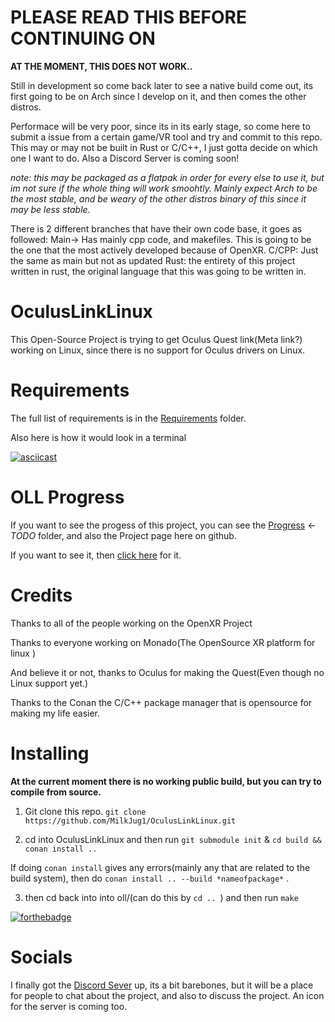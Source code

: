 
# PLEASE READ THIS BEFORE CONTINUING ON

**AT THE MOMENT, THIS DOES NOT WORK..**

Still in development so come back later to see a native build come out, its first going to be on Arch since I develop on it, and then comes the other distros. 

Performace will be very poor, since its in its early stage, so come here to submit a issue from a certain game/VR tool and try and commit to this repo.
This may or may not be built in Rust or C/C++, I just gotta decide on which one I want to do. Also a Discord Server is coming soon!

*note: this may be packaged as a flatpak in order for every else to use it, but im not sure if the whole thing will work smoohtly. Mainly expect Arch to be the most stable, and be weary of the other distros binary of this since it may be less stable.*

There is 2 different branches that have their own code base, it goes as followed: Main-> Has mainly cpp code, and makefiles. This is going to be the one that the most actively developed because of OpenXR. C/CPP: Just the same as main but not as updated
Rust: the entirety of this project written in rust, the original language that this was going to be written in.


# OculusLinkLinux
This Open-Source Project is trying to get Oculus Quest link(Meta link?) working on Linux, since there is no support for Oculus drivers on Linux. 

# Requirements
The full list of requirements is in the [Requirements](./INFO/Requirements.md) folder.

Also here is how it would look in a terminal

[![asciicast](https://asciinema.org/a/gxRFWbot2RLA0afKFZtNfSy0k.svg)](https://asciinema.org/a/gxRFWbot2RLA0afKFZtNfSy0k)


# OLL Progress 
If you want to see the progess of this project, you can see the [Progress](./Progress.md) <-*TODO* folder, and also the Project page here on github.

If you want to see it, then [click here](https://github.com/MilkJug1/OculusLinkLinux/projects/3) for it.

# Credits
Thanks to all of the people working on the OpenXR Project

Thanks to everyone working on Monado(The OpenSource XR platform for linux )

And believe it or not, thanks to Oculus for making the Quest(Even though no Linux support yet.)

Thanks to the Conan the C/C++ package manager that is opensource for making my life easier.


# Installing
**At the current moment there is no working public build, but you can try to compile from source.**

1. Git clone this repo.
```git clone https://github.com/MilkJug1/OculusLinkLinux.git```

2. cd into OculusLinkLinux and then run 
```git submodule init``` & ```cd build && conan install ..```

If doing ```conan install``` gives any errors(mainly any that are related to the build system), then do ```conan install .. --build *nameofpackage*``` .

3. then cd back into into oll/(can do this by ```cd .. ```) and then run ```make```

[![forthebadge](https://forthebadge.com/images/badges/made-with-c-plus-plus.svg)](https://forthebadge.com)


# Socials 
I finally got the [Discord Sever](https://discord.gg/8a4ETJ4eXc) up, its a bit barebones, but it will be a place for people to chat about the project, and also to discuss the project. An icon for the server is coming too.
